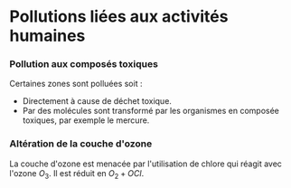 # Pollutions liées aux activités humaines

### Pollution aux composés toxiques

Certaines zones sont polluées soit :

* Directement à cause de déchet toxique.
* Par des molécules sont transformé par les organismes en composée toxiques, par exemple le mercure.

### Altération de la couche d'ozone

La couche d'ozone est menacée par l'utilisation de chlore qui réagit avec l'ozone $O_3$. Il est réduit en $O_2 + OCl$.